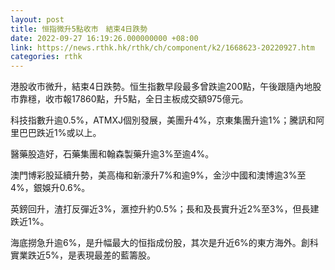 ```yaml
---
layout: post
title: 恒指微升5點收市　結束4日跌勢
date: 2022-09-27 16:19:26.000000000 +08:00
link: https://news.rthk.hk/rthk/ch/component/k2/1668623-20220927.htm
categories: rthk
---
```


港股收市微升，結束4日跌勢。恒生指數早段最多曾跌逾200點，午後跟隨內地股市靠穩，收市報17860點，升5點，全日主板成交額975億元。

科技指數升逾0.5%，ATMXJ個別發展，美團升4%，京東集團升逾1%；騰訊和阿里巴巴跌近1%或以上。

醫藥股造好，石藥集團和翰森製藥升逾3%至逾4%。

澳門博彩股延續升勢，美高梅和新濠升7%和逾9%，金沙中國和澳博逾3%至4%，銀娛升0.6%。

英鎊回升，渣打反彈近3%，滙控升約0.5%；長和及長實升近2%至3%，但長建跌近1%。

海底撈急升逾6%，是升幅最大的恒指成份股，其次是升近6%的東方海外。創科實業跌近5%，是表現最差的藍籌股。

